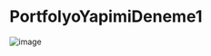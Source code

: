 # PortfolyoYapimiDeneme1
![image](https://github.com/dagesin/PortfolyoYapimiDeneme1/assets/140525344/6b49fc71-41ef-4dc7-9903-4e43d65aef74)
